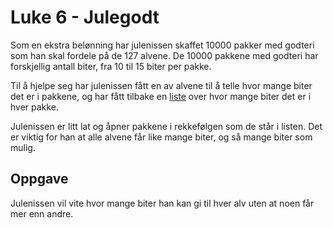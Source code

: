 # Luke 6 - Julegodt
Som en ekstra belønning har julenissen skaffet 10000 pakker med godteri som han skal fordele på de 127 alvene. De 10000 pakkene med godteri har forskjellig antall biter, fra 10 til 15 biter per pakke.

Til å hjelpe seg har julenissen fått en av alvene til å telle hvor mange biter det er i pakkene, og har fått tilbake en [liste](https://julekalender-backend.knowit.no/challenges/6/attachments/godteri.txt) over hvor mange biter det er i hver pakke.

Julenissen er litt lat og åpner pakkene i rekkefølgen som de står i listen. Det er viktig for han at alle alvene får like mange biter, og så mange biter som mulig.

## Oppgave
Julenissen vil vite hvor mange biter han kan gi til hver alv uten at noen får mer enn andre.